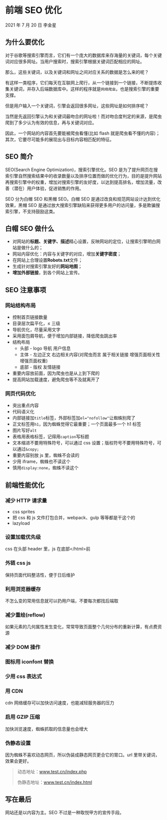 # 前端 SEO 优化

2021 年 7 月 20 日 李金星

## 为什么要优化

对于谷歌等搜索引擎而言，它们有一个庞大的数据库来存海量的关键词，每个关键词对应很多网址。当用户搜索时，搜索引擎根据关键词匹配相应的网址。

那么，这些关键词，以及关键词和网址之间对应关系的数据是怎么来的呢？

有这样一类程序，它们每天在互联网上爬行，从一个链接到一个链接，不断提炼收集关键词，并存入后端数据库中。这样的程序就是`网络爬虫`，也是搜索引擎的重要支撑。

但是用户输入一个关键词，引擎会返回很多网址，这些网址是如何排序呢？

当然是先返回引擎认为和关键词最吻合的网址啦！而对吻合度判定的来源，是爬虫爬到了多少认为有效的信息，再与关键词对应。

因此，一个网站的内容首先要能被爬虫看懂(比如 flash 就是爬虫看不懂的内容)；其次，它要尽可能多的展现出与目标内容相匹配的特征。

## SEO 简介

SEO(Search Engine Optimization)，搜索引擎优化。SEO 是为了提升网页在搜索引擎自然搜索结果中的收录数量以及排序位置而做的优化行为，目的是提升网站再搜索引擎中的权重，增加对搜索引擎的友好度，以达到提高排名，增加流量，改善（潜在）用户体验，促进销售的作用。

SEO 分为白帽 SEO 和黑帽 SEO。白帽 SEO 是通过改良和规范网站设计达到优化效果，黑帽 SEO 是通过放大搜索引擎缺陷来获得更多用户的访问量，多是欺骗搜索引擎，不支持鼓励这类。

## 白帽 SEO 做什么

- 对网站的**标题、关键字、描述**精心设置，反映网站的定位，让搜索引擎明白网站是做什么的；
- 网站内容优化：内容与关键字的对应，增加**关键字密度**；
- 在网站上合理设置**Robots.txt**文件；
- 生成针对搜索引擎友好的**网站地图**；
- **增加外部链接**，到各个网站上宣传。

## SEO 注意事项

### 网站结构布局

- 控制首页链接数量
- 目录层次扁平化，≤ 三级
- 导航优化，尽量采用文字
- 采用面包屑导航，便于增加内部链接，降低爬虫跳出率
- 结构布局
  - 头部 - logo 导航 用户信息
  - 主体 - 左边正文 右边相关内容(对爬虫而言 属于相关链接 增强页面相关性 增强页面权重)
  - 底部 - 版权 友情链接
- 重要内容放前面，因为爬虫也是从上到下爬的
- 提高网站加载速度，避免爬虫等不及就离开了

### 网页代码优化

- 突出重点内容
- 代码语义化
- 内部链接加`title`标签，外部标签加`el="nofollow"`让蜘蛛别爬了
- 正文标签用`h1`，因为蜘蛛觉得它最重要；一个页面最多一个 h1 标签
- 图片写好`alt`
- 表格用表格标签，记得用`caption`写标题
- 文本缩进不要用特殊符号，可以通过 css 设置；版权符号不要用特殊符号，可以通过`&copy;`
- 重要内容别放 js 里，蜘蛛不会读的
- 少用 iframe，蜘蛛也不读这个
- 慎用`display:none`，蜘蛛不读这个

## 前端性能优化

### 减少 HTTP 请求量

- css sprites
- 把 css 和 js 文件打包合并，webpack、gulp 等等都是干这个的
- lazyload

### 设置加载优先级

css 在头部 header 里，js 在底部\</html>前

### 外链 css js

保持页面代码整洁性，便于日后维护

### 利用浏览器缓存

不怎么变的常用信息就可以扔用户端，不要每次都找后端取

### 减少重绘(reflow)

如果元素的几何属性发生变化，常常导致页面整个几何分布的重新计算，有点费资源

### 减少 DOM 操作

### 图标用 iconfont 替换

### 少用 css 表达式

### 用 CDN

cdn 网络缓存可以加快访问速度，也能减轻服务器的压力

### 启用 GZIP 压缩

加快浏览速度，蜘蛛抓取的信息量也会增大

### 伪静态设置

因为蜘蛛不喜欢动态网页，所以伪装成静态网页更合它的胃口。url 里带关键词，效果会更好。

> 动态地址：www.test.cn/index.php
>
> 伪静态地址：www.test.cn/index.html

## 写在最后

网站还是以内容为主。SEO 不过是一种取悦甲方的宣传手段。
